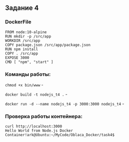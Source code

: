 ## Задание 4
### DockerFile

```
FROM node:10-alpine
RUN mkdir -p /src/app
WORKDIR /src/app
COPY package.json /src/app/package.json
RUN npm install
COPY . /src/app
EXPOSE 3000
CMD [ "npm", "start" ]
```

### Команды работы:

`chmod +x bin/www` -

`docker build -t nodejs_t4 .` - 

`docker run -d --name nodejs_t4 -p 3000:3000 nodejs_t4` - 

### Проверка работы контейнера:
```
curl http://localhost:3000
Hello World from Node.js Docker Container!ark@Ubuntu:~/MyCode/Oblaca_Docker/task4$
```